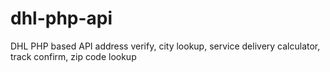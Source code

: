 # dhl-php-api
DHL PHP based API address verify, city lookup, service delivery calculator, track confirm, zip code lookup

